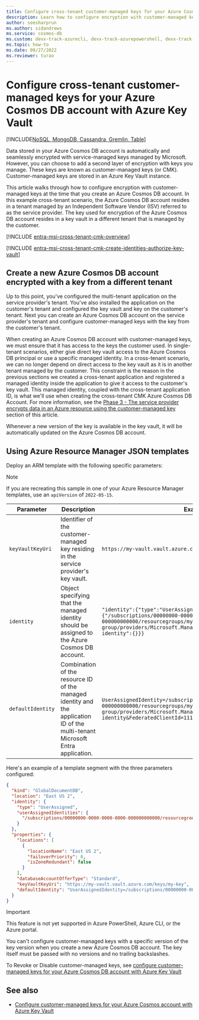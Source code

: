 ```yaml
---
title: Configure cross-tenant customer-managed keys for your Azure Cosmos DB account with Azure Key Vault (preview)
description: Learn how to configure encryption with customer-managed keys for Azure Cosmos DB using an Azure Key Vault that resides in a different tenant.
author: seesharprun
ms.author: sidandrews
ms.service: cosmos-db
ms.custom: devx-track-azurecli, devx-track-azurepowershell, devx-track-arm-template
ms.topic: how-to
ms.date: 09/27/2022
ms.reviewer: turao
---
```


# Configure cross-tenant customer-managed keys for your Azure Cosmos DB account with Azure Key Vault

[!INCLUDE[NoSQL, MongoDB, Cassandra, Gremlin, Table](includes/appliesto-nosql-mongodb-cassandra-gremlin-table.md)]

Data stored in your Azure Cosmos DB account is automatically and seamlessly encrypted with service-managed keys managed by Microsoft. However, you can choose to add a second layer of encryption with keys you manage. These keys are known as customer-managed keys (or CMK). Customer-managed keys are stored in an Azure Key Vault instance.

This article walks through how to configure encryption with customer-managed keys at the time that you create an Azure Cosmos DB account. In this example cross-tenant scenario, the Azure Cosmos DB account resides in a tenant managed by an Independent Software Vendor (ISV) referred to as the service provider. The key used for encryption of the Azure Cosmos DB account resides in a key vault in a different tenant that is managed by the customer.


[!INCLUDE [entra-msi-cross-tenant-cmk-overview](../../includes/entra-msi-cross-tenant-cmk-overview.md)]

[!INCLUDE [entra-msi-cross-tenant-cmk-create-identities-authorize-key-vault](../../includes/entra-msi-cross-tenant-cmk-create-identities-authorize-key-vault.md)]

## Create a new Azure Cosmos DB account encrypted with a key from a different tenant


Up to this point, you've configured the multi-tenant application on the service provider's tenant. You've also installed the application on the customer's tenant and configured the key vault and key on the customer's tenant. Next you can create an Azure Cosmos DB account on the service provider's tenant and configure customer-managed keys with the key from the customer's tenant.

When creating an Azure Cosmos DB account with customer-managed keys, we must ensure that it has access to the keys the customer used. In single-tenant scenarios, either give direct key vault access to the Azure Cosmos DB principal or use a specific managed identity. In a cross-tenant scenario, we can no longer depend on direct access to the key vault as it is in another tenant managed by the customer. This constraint is the reason in the previous sections we created a cross-tenant application and registered a managed identity inside the application to give it access to the customer's key vault. This managed identity, coupled with the cross-tenant application ID, is what we'll use when creating the cross-tenant CMK Azure Cosmos DB Account. For more information, see the [Phase 3 - The service provider encrypts data in an Azure resource using the customer-managed key](#phase-3---the-service-provider-encrypts-data-in-an-azure-resource-using-the-customer-managed-key) section of this article.

Whenever a new version of the key is available in the key vault, it will be automatically updated on the Azure Cosmos DB account.

## Using Azure Resource Manager JSON templates

Deploy an ARM template with the following specific parameters:

> [!NOTE]
> If you are recreating this sample in one of your Azure Resource Manager templates, use an `apiVersion` of `2022-05-15`.

| Parameter | Description | Example value |
| --- | --- | --- |
| `keyVaultKeyUri` | Identifier of the customer-managed key residing in the service provider's key vault. | `https://my-vault.vault.azure.com/keys/my-key` |
| `identity` | Object specifying that the managed identity should be assigned to the Azure Cosmos DB account. | `"identity":{"type":"UserAssigned","userAssignedIdentities":{"/subscriptions/00000000-0000-0000-0000-000000000000/resourcegroups/my-resource-group/providers/Microsoft.ManagedIdentity/userAssignedIdentities/my-identity":{}}}` |
| `defaultIdentity` | Combination of the resource ID of the managed identity and the application ID of the multi-tenant Microsoft Entra application. | `UserAssignedIdentity=/subscriptions/00000000-0000-0000-0000-000000000000/resourcegroups/my-resource-group/providers/Microsoft.ManagedIdentity/userAssignedIdentities/my-identity&FederatedClientId=11111111-1111-1111-1111-111111111111` |

Here's an example of a template segment with the three parameters configured:

```json
{
  "kind": "GlobalDocumentDB",
  "location": "East US 2",
  "identity": {
    "type": "UserAssigned",
    "userAssignedIdentities": {
      "/subscriptions/00000000-0000-0000-0000-000000000000/resourcegroups/my-resource-group/providers/Microsoft.ManagedIdentity/userAssignedIdentities/my-identity": {}
    }
  },
  "properties": {
    "locations": [
      {
        "locationName": "East US 2",
        "failoverPriority": 0,
        "isZoneRedundant": false
      }
    ],
    "databaseAccountOfferType": "Standard",
    "keyVaultKeyUri": "https://my-vault.vault.azure.com/keys/my-key",
    "defaultIdentity": "UserAssignedIdentity=/subscriptions/00000000-0000-0000-0000-000000000000/resourcegroups/my-resource-group/providers/Microsoft.ManagedIdentity/userAssignedIdentities/my-identity&FederatedClientId=11111111-1111-1111-1111-111111111111"
  }
}
```

> [!IMPORTANT]
> This feature is not yet supported in Azure PowerShell, Azure CLI, or the Azure portal.

You can't configure customer-managed keys with a specific version of the key version when you create a new Azure Cosmos DB account. The key itself must be passed with no versions and no trailing backslashes.

To Revoke or Disable customer-managed keys, see [configure customer-managed keys for your Azure Cosmos DB account with Azure Key Vault](how-to-setup-customer-managed-keys.md)

## See also

- [Configure customer-managed keys for your Azure Cosmos account with Azure Key Vault](how-to-setup-cmk.md)
